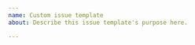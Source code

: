 ```yaml
---
name: Custom issue template
about: Describe this issue template's purpose here.

---
```


<!--

Thank you for being interested in typescript-deno-plugin!

Have you read typescript-deno-plugin's Code of Conduct? By filing an Issue, you are expected to comply with it, including treating everyone with respect: https://github.com/justjavac/typescript-deno-plugin/blob/master/CODE_OF_CONDUCT.md

Do you want to ask a question? Are you looking for support? The stackoverflow is the best place for getting support: https://stackoverflow.com

-->
